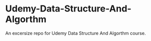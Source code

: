 # Udemy-Data-Structure-And-Algorthm
An excersize repo for Udemy Data Structure And Algorthm course.
